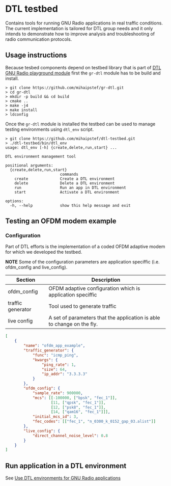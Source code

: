 # DTL testbed
Contains tools for running GNU Radio applications in real traffic conditions. The current implementation is tailored for DTL group needs and it only intends to demonstrate how to improve analysis and troubleshooting of radio communication protocols.

## Usage instructions

Because tesbed components depend on testbed library that is part of [DTL GNU Radio playground module](https://github.com/mihaipstef/gr-dtl) first the ```gr-dtl``` module has to be build and install.

```
> git clone https://github.com/mihaipstef/gr-dtl.git
> cd gr-dtl
> mkdir -p build && cd build
> cmake ..
> make -j4
> make install
> ldconfig
```

Once the ```gr-dtl``` module is installed the testbed can be used to manage testing environments using ```dtl_env``` script.

```
> git clone https://github.com/mihaipstef/dtl-testbed.git
> ./dtl-testbed/bin/dtl_env
usage: dtl_env [-h] {create,delete,run,start} ...

DTL environment management tool

positional arguments:
  {create,delete,run,start}
                        commands
    create              Create a DTL environment
    delete              Delete a DTL environment
    run                 Run an app in DTL environment
    start               Activate a DTL environment

options:
  -h, --help            show this help message and exit
```

## Testing an OFDM modem example

### Configuration

Part of DTL efforts is the implementation of a coded OFDM adaptive modem for which we developed the testbed.

**NOTE**
Some of the configuration parameters are application speciffic (i.e. ofdm_config and live_config).

|Section|Description|
|-|-|
|ofdm_config | OFDM adaptive configuration which is application speciffic|
|traffic generator | Tool used to generate traffic|
|live config| A set of parameters that the application is able to change on the fly. |
```json
[
    {
        "name": "ofdm_app_example",
        "traffic_generator": {
            "func": "icmp_ping",
            "kwargs": {
                "ping_rate": 1,
                "size": 64,
                "ip_addr": "3.3.3.3"
            }
        },
        "ofdm_config": {
            "sample_rate": 900000,
            "mcs": [[-100000, ["bpsk", "fec_1"]],
                    [11, ["qpsk", "fec_1"]],
                    [12, ["psk8", "fec_1"]],
                    [14, ["qam16", "fec_1"]]],
            "initial_mcs_id": 3,
            "fec_codes": [["fec_1", "n_0300_k_0152_gap_03.alist"]]
        },
        "live_config": {
            "direct_channel_noise_level": 0.8
        }
    }
]
```

## Run application in a DTL environment

See [Use DTL environments for GNU Radio applications](/docs/testing_environments.md)
